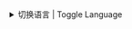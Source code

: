 <details>
<summary>切换语言 | Toggle Language</summary>

<details lang="en">
<summary>English</summary>

# Module Introduction

- **automation_linux.py:** Automatically monitors the current number of players and sends a welcome message when new players join. Also responsible for cleaning up dropped items in the world every 30 minutes.

- **command.py:** Provides common commands executed via mcrcon for interaction with the game server.

- **一键开服.bat (One-click Start.bat):** Provides a script for quickly starting the game server. Just modify the name of the core file to start using it.

- **Visualization.py:** Manages the game server intuitively through a visual interface, including functions such as adding players to the whitelist, banning players, and kicking players. This module reads the current player list file for easy selection of players to manage.

- **main_automation.py:** Implements the same functionality as automation_linux.py but automatically opens a visual interface for easier management when enabled.

- **quickly_command.py:** Provides automation-generated player lists from the server for remote command input, similar to typing commands in the game.

### Additional Files

- **id.txt:** Contains IDs of common items. When executing the command to give items, command.py automatically opens this file to provide a list of items.

# Instructions for Use

- Use automation_linux.py or main_automation.py to monitor server status and automatically perform cleaning tasks.

- Use command.py to execute common commands on the game server.

- Use Visualization.py for visual management, which offers more intuitive and convenient operations.

- Use One-click Start.bat to quickly start the game server.

- Use quickly_command.py for remote command input without logging into the game or terminal.

- Detailed errors will be stored in the log folder.

# Overview of Features

## MCRcon Server Automation Management Tool (Python Scripts)

- **main_automation.py:**
  - Sends welcome messages to new players.
  - Cleans up ground items at regular intervals.
  - Monitors player joins and exits.
  - Automatically opens the Minecraft server management tool GUI.

**Note:** If you do not want to automatically start the GUI program, please use automation_linux.py or automation_win.py files.

## Minecraft Server Management Tool GUI (Python Program)

- **Visualization.py:**
  - Provides a visual interface.
  - Functions include:
    - Switching game modes.
    - Teleporting players.
    - Giving items to players.
    - Killing players.
    - Banning and unbanning players.
    - Setting weather and time.
    - Setting difficulty and game rules.
    - Managing whitelist, operators, and ban list.

**Note:** If you do not need a visual interface, please use command.py file.

## Minecraft Server Management Command Line Tool (Python Program)

- **command.py:**
  - Switching game modes.
  - Teleporting players.
  - Giving items to players.
  - Killing players.
  - Banning and unbanning players.
  - Kicking players.
  - Setting weather and time.
  - Setting difficulty and game rules.
  - Managing whitelist, operators, and ban list.

## Minecraft Server One-click Start Script (Windows Batch Script)

- **One-click Start.bat:**
  - Starts the Minecraft server with one click.
  - Automatically allocates memory.
  - Allows selection of Java version.
  - Allows selection of core files; just modify the name of the core file to start using it.

## Minecraft MCRCON Quick Commands (Python Program)

- **quickly_command.py:**
  - Provides player lists generated by the server automation management tool.
  - Inputs commands in a dialogue box (similar to typing "/op" command in the game).

### Dependency Installation

Before running any tool, make sure the following dependencies are installed:
```bash
pip install mcrcon toml
